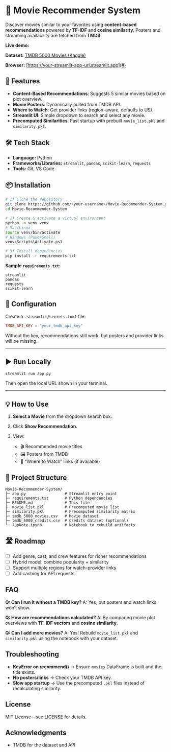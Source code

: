 # 🍿 Movie Recommender System

Discover movies similar to your favorites using **content-based recommendations** powered by **TF-IDF** and **cosine similarity**. Posters and streaming availability are fetched from **TMDB**.

**Live demo:** 

**Dataset:** [TMDB 5000 Movies (Kaggle)](https://www.kaggle.com/datasets/tmdb/tmdb-movie-metadata)

**Browser:**  [https://your-streamlit-app-url.streamlit.app](#)

## 🚀 Features

* **Content-Based Recommendations**: Suggests 5 similar movies based on plot overview.
* **Movie Posters**: Dynamically pulled from TMDB API.
* **Where to Watch**: Get provider links (region-aware, defaults to US).
* **Streamlit UI**: Simple dropdown to search and select any movie.
* **Precomputed Similarities**: Fast startup with prebuilt `movie_list.pkl` and `similarity.pkl`.

## 🛠️ Tech Stack

* **Language:** Python
* **Frameworks/Libraries:** `streamlit`, `pandas`, `scikit-learn`, `requests`
* **Tools:** Git, VS Code

## 📦 Installation

```bash
# 1) Clone the repository
git clone https://github.com/<your-username>/Movie-Recommender-System.git
cd Movie-Recommender-System

# 2) Create & activate a virtual environment
python -m venv venv
# Mac/Linux
source venv/bin/activate
# Windows (PowerShell)
venv\Scripts\Activate.ps1

# 3) Install dependencies
pip install -r requirements.txt
```

**Sample `requirements.txt`:**

```
streamlit
pandas
requests
scikit-learn
```

## 🔑 Configuration

Create a `.streamlit/secrets.toml` file:

```toml
TMDB_API_KEY = "your_tmdb_api_key"
```

Without the key, recommendations still work, but posters and provider links will be missing.

---

## ▶ Run Locally

```bash
streamlit run app.py
```

Then open the local URL shown in your terminal.

---

## 💡 How to Use

1. **Select a Movie** from the dropdown search box.
2. Click **Show Recommendation**.
3. View:

   * 🎬 Recommended movie titles
   * 🖼️ Posters from TMDB
   * 🔗 “Where to Watch” links (if available)

## 📂 Project Structure

```
Movie-Recommender-System/
├─ app.py                 # Streamlit entry point
├─ requirements.txt       # Python dependencies
├─ README.md              # This file
├─ movie_list.pkl         # Precomputed movie list
├─ similarity.pkl         # Precomputed similarity matrix
├─ tmdb_5000_movies.csv   # Movie dataset
├─ tmdb_5000_credits.csv  # Credits dataset (optional)
└─ JupNote.ipynb          # Notebook to rebuild artifacts
```
## 🛣️ Roadmap

* [ ] Add genre, cast, and crew features for richer recommendations
* [ ] Hybrid model: combine popularity + similarity
* [ ] Support multiple regions for watch-provider links
* [ ] Add caching for API requests

## FAQ

**Q: Can I run it without a TMDB key?**
A: Yes, but posters and watch links won’t show.

**Q: How are recommendations calculated?**
A: By comparing movie plot overviews with **TF-IDF vectors** and **cosine similarity**.

**Q: Can I add more movies?**
A: Yes! Rebuild `movie_list.pkl` and `similarity.pkl` using the notebook with your dataset.

## Troubleshooting

* **KeyError on recommend()** → Ensure `movies` DataFrame is built and the title exists.
* **No posters/links** → Check your TMDB API key.
* **Slow app startup** → Use the precomputed `.pkl` files instead of recalculating similarity.

## License

MIT License – see [LICENSE](LICENSE) for details.

## Acknowledgments

* TMDB for the dataset and API
